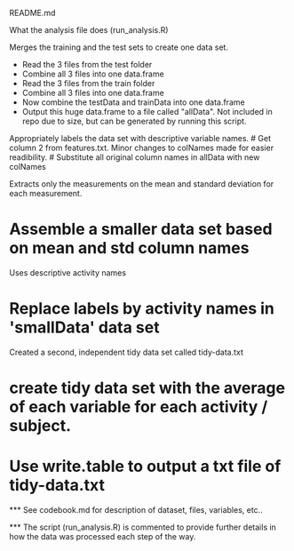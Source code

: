 README.md

What the analysis file does (run_analysis.R)

Merges the training and the test sets to create one data set.
<ul>
<li>
Read the 3 files from the test folder
<li>
Combine all 3 files into one data.frame
<li>
Read the 3 files from the train folder
<li>
Combine all 3 files into one data.frame
<li>
Now combine the testData and trainData into one data.frame
<li>
Output this huge data.frame to a file called "allData". Not included in repo due
to size, but can be generated by running this script.
</ul>
Appropriately labels the data set with descriptive variable names.
  # Get column 2 from features.txt. Minor changes to colNames made for easier readibility.
  # Substitute all original column names in allData with new colNames

Extracts only the measurements on the mean and standard deviation for each measurement.
  # Assemble a smaller data set based on mean and std column names

Uses descriptive activity names
  # Replace labels by activity names in 'smallData' data set

Created a second, independent tidy data set called tidy-data.txt
  # create tidy data set with the average of each variable for each activity / subject.
  # Use write.table to output a txt file of tidy-data.txt

*** See codebook.md for description of dataset, files, variables, etc..

*** The script (run_analysis.R) is commented to provide further details in how the data was processed each step of the way.
